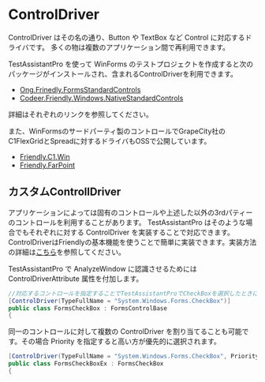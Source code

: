 # ControlDriver

ControlDriver はその名の通り、Button や TextBox など Control に対応するドライバです。
多くの物は複数のアプリケーション間で再利用できます。

TestAssistantPro を使って WinForms のテストプロジェクトを作成すると次のパッケージがインストールされ、含まれるControlDriverを利用できます。

+ [Ong.Frinedly.FormsStandardControls](https://github.com/ShinichiIshizuka/Ong.Friendly.FormsStandardControls)
+ [Codeer.Friendly.Windows.NativeStandardControls](https://github.com/Codeer-Software/Friendly.Windows.NativeStandardControls)

詳細はそれぞれのリンクを参照してください。

また、WinFormsのサードパーティ製のコントロールでGrapeCity社のC1FlexGridとSpreadに対するドライバもOSSで公開しています。
+ [Friendly.C1.Win](https://github.com/Codeer-Software/Friendly.C1.Win)
+ [Friendly.FarPoint](https://github.com/Codeer-Software/Friendly.FarPoint)

## カスタムControllDriver
アプリケーションによっては固有のコントロールや上述した以外の3rdパティーのコントロールを利用することがあります。
TestAssistantPro はそのような場合でもそれぞれに対する ControlDriver を実装することで対応できます。
ControlDriverはFriendlyの基本機能を使うことで簡単に実装できます。実装方法の詳細は[こちら](https://github.com/Codeer-Software/Friendly/blob/master/TestAutomationDesign.jp.md#controldriver)を参照してください。

TestAssistantPro で AnalyzeWindow に認識させるためには ControlDriverAttribute 属性を付加します。

```cs
//対応するコントロールを指定することでTestAssistantProでCheckBoxを選択したときにこのクラスが割り当たります
[ControlDriver(TypeFullName = "System.Windows.Forms.CheckBox")]
public class FormsCheckBox : FormsControlBase
{

```

同一のコントロールに対して複数の ControlDriver を割り当てることも可能です。その場合 Priority を指定すると高い方が優先的に選択されます。

```cs
[ControlDriver(TypeFullName = "System.Windows.Forms.CheckBox", Priority = 1)]
public class FormsCheckBoxEx : FormsCheckBox
{

```
